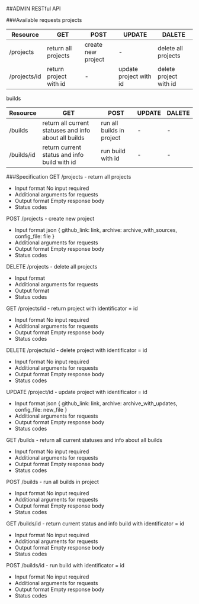 ##ADMIN RESTful API


###Available requests
projects

| Resource | GET | POST | UPDATE | DALETE |
| --- | --- | --- | --- | --- |
| /projects | return all projects | create new project | - | delete all projects |
| /projects/id | return project with id | - | update project with id | delete project with id |

builds

| Resource | GET | POST | UPDATE | DALETE |
| --- | --- | --- | --- | --- |
| /builds | return all current statuses and info about all builds | run all builds in project | - | - |
| /builds/id | return current status and info build with id | run build with id | - | - |

###Specification
GET /projects - return all projects
* Input format
No input required
* Additional arguments for requests
* Output format
Empty response body
* Status codes

POST /projects - create new project
* Input format
json
	{
		github_link: link,
		archive: archive_with_sources,
		config_file: file
	}
* Additional arguments for requests
* Output format
Empty response body
* Status codes

DELETE /projects - delete all projects
* Input format
* Additional arguments for requests
* Output format
* Status codes



GET /projects/id - return project with identificator = id
* Input format
No input required
* Additional arguments for requests
* Output format
Empty response body
* Status codes

DELETE /projects/id - delete project with identificator = id
* Input format
No input required
* Additional arguments for requests
* Output format
Empty response body
* Status codes

UPDATE /project/id - update project with identificator = id
* Input format
json
	{
		github_link: link,
		archive: archive_with_updates,
		config_file: new_file
	}
* Additional arguments for requests
* Output format
Empty response body
* Status codes



GET /builds - return all current statuses and info about all builds
* Input format
No input required
* Additional arguments for requests
* Output format
Empty response body
* Status codes

POST /builds - run all builds in project
* Input format
No input required
* Additional arguments for requests
* Output format
Empty response body
* Status codes

GET /builds/id - return current status and info build with identificator = id
* Input format
No input required
* Additional arguments for requests
* Output format
Empty response body
* Status codes

POST /builds/id - run build with identificator = id
* Input format
No input required
* Additional arguments for requests
* Output format
Empty response body
* Status codes